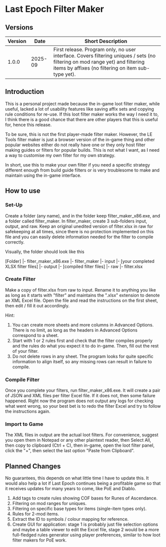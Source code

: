 #   Last Epoch Filter Maker

##  Versions

|   Version |   Date    |   Short Description   |
|   ----    |   ----    |   ----    |
|   1.0.0   |   2025-09 |   First release. Program only, no user interface. Covers filtering uniques / sets (no filtering on mod range yet) and filtering items by affixes (no filtering on item sub-type yet). |

##  Introduction

This is a personal project made because the in-game loot filter maker, while useful, lacked a lot of usability features like saving affix sets and copying rule conditions for re-use. If this loot filter maker works the way I need it to, I think there is a good chance that there are other players that this is useful for, hence this release.

To be sure, this is not the first player-made filter maker. However, the LE Tools filter maker is just a browser version of the in-game thing and other popular websites either do not really have one or they only host filter making guides or filters for popular builds. This is not what I want, as I need a way to customise my own filter for my own strategy.

In short, use this to make your own filter if you need a specific strategy different enough from build guide filters or is very troublesome to make and maintain using the in-game interface.

##  How to use

### Set-Up

Create a folder (any name), and in the folder keep filter_maker_x86.exe, and a folder called filter_maker. In filter_maker, create 3 sub-folders input, output, and raw. Keep an original unedited version of filter.xlsx in raw for safekeeping at all times, since there is no protection implemented on this file and you can easily delete information needed for the filter to compile correctly.

Visually, the folder should look like this

[Folder]
  |-  filter_maker_x86.exe
  |-  filter_maker
        |-  input
              |-  [your completed XLSX filter files]
        |-  output
              |-  [compiled filter files]
        |-  raw
              |-  filter.xlsx

### Create Filter

Make a copy of filter.xlsx from raw to input. Rename it to anything you like as long as it starts with "filter" and maintains the ".xlsx" extension to denote an XML Excel file. Open the file and read the instructions on the first sheet, then edit / fill it out accordingly. 

Hint: 
1.  You can create more sheets and more columns in Advanced Options. There is no limit, as long as the headers in Advanced Options correspond to a sheet.
2.  Start with 1 or 2 rules first and check that the filter compiles properly and the rules do what you expect it to do in-game. Then, fill out the rest of your filter.
3.  Do not delete rows in any sheet. The program looks for quite specific information to align itself, so any missing rows can result in failure to compile.

### Compile Filter

Once you complete your filters, run filter_maker_x86.exe. It will create a pair of JSON and XML files per filter Excel file. If it does not, then some failure happened. Right now the program does not output any logs for checking what went wrong, so your best bet is to redo the filter Excel and try to follow the instructions again.

### Import to Game

The XML files in output are the actual loot filters. For convenience, suggest you open them in Notepad or any other plaintext reader, then Select All, then copy to clipboard (Ctrl + C), then in-game, open the loot filter panel, click the "+", then select the last option "Paste from Clipboard".

##  Planned Changes

No guarantees, this depends on what little time I have to update this. It would also help a lot if Last Epoch continues being a profitable game so that it receives updates for many years to come, like PoE and Diablo.

1.  Add tags to create rules showing COF bases for Runes of Ascendance.
2.  Filtering on mod ranges for uniques.
3.  Filtering on specific base types for items (single-item types only).
4.  Rules for 2-mod items.
5.  Extract the ID to symbols / colour mapping for reference.
6.  Create GUI for application: stage 1 is probably just file selection options and maybe a table viewer to edit the Excel file, stage 2 would be a more full-fledged rules generator using player preferences, similar to how loot filter makers for PoE work.

